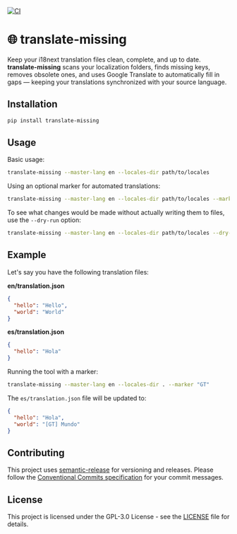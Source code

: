 [![CI](https://github.com/jbelew/translate-missing/actions/workflows/ci.yml/badge.svg)](https://github.com/jbelew/translate-missing/actions/workflows/ci.yml)

# 🌐 translate-missing

Keep your i18next translation files clean, complete, and up to date.  **translate-missing** scans your localization folders, finds missing keys, removes obsolete ones, and uses Google Translate to automatically fill in gaps — keeping your translations synchronized with your source language.

## Installation

```bash
pip install translate-missing
```

## Usage

Basic usage:
```bash
translate-missing --master-lang en --locales-dir path/to/locales
```

Using an optional marker for automated translations:
```bash
translate-missing --master-lang en --locales-dir path/to/locales --marker "GT"
```

To see what changes would be made without actually writing them to files, use the `--dry-run` option:
```bash
translate-missing --master-lang en --locales-dir path/to/locales --dry-run
```

## Example

Let's say you have the following translation files:

**en/translation.json**
```json
{
  "hello": "Hello",
  "world": "World"
}
```

**es/translation.json**
```json
{
  "hello": "Hola"
}
```

Running the tool with a marker:
```bash
translate-missing --master-lang en --locales-dir . --marker "GT"
```

The `es/translation.json` file will be updated to:
```json
{
  "hello": "Hola",
  "world": "[GT] Mundo"
}
```

## Contributing

This project uses [semantic-release](https://github.com/semantic-release/semantic-release) for versioning and releases. Please follow the [Conventional Commits specification](https://www.conventionalcommits.org/) for your commit messages.

## License

This project is licensed under the GPL-3.0 License - see the [LICENSE](LICENSE) file for details.
